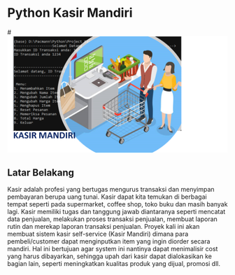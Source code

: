 # Python Kasir Mandiri

#![image](https://github.com/klinikdata/Project-Pacmann-Python-Kasir-Mandiri/blob/main/images/Cover.png)


## Latar Belakang
Kasir adalah profesi yang bertugas mengurus transaksi dan menyimpan pembayaran berupa uang tunai. Kasir dapat kita temukan di berbagai tempat seperti pada supermarket, coffee shop, toko buku dan masih banyak lagi. Kasir memiliki tugas dan tanggung jawab diantaranya seperti mencatat data penjualan, melakukan proses transaksi penjualan, membuat laporan rutin dan merekap laporan transaksi penjualan. Proyek kali ini akan membuat  sistem kasir self-service (Kasir Mandiri) dimana para pembeli/customer dapat menginputkan item yang ingin diorder secara mandiri. Hal ini bertujuan agar system ini nantinya dapat menimalisir cost yang harus dibayarkan, sehingga upah dari kasir dapat dialokasikan ke bagian lain, seperti meningkatkan kualitas produk yang dijual, promosi dll.
